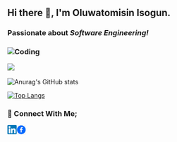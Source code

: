 ## Hi there 👋, I'm Oluwatomisin Isogun.

### **Passionate about** *Software Engineering!*

### ![Coding](https://camo.githubusercontent.com/6980a08cbf1de9fd8a7ef3c1c7f8b9c3cf6ceac8ff87fd2b6aaf114b7050c133/68747470733a2f2f63646e2e6472696262626c652e636f6d2f75736572732f313136323037372f73637265656e73686f74732f353430333931382f666f6375732d616e696d6174696f6e2e676966)

![](https://komarev.com/ghpvc/?username=TosinISOGUN)

![Anurag's GitHub stats](https://github-readme-stats.vercel.app/api?username=TosinISOGUN&show_icons=true&theme=dark)

[![Top Langs](https://github-readme-stats.vercel.app/api/top-langs/?username=TosinISOGUN&layout=compact)](https://github.com/TosinISOGUN/github-readme-stats)

### 🤝 Connect With Me;
<a href="https://www.linkedin.com/in/oluwatomisin-isogun-1b766823b/"><img align="left" src="https://raw.githubusercontent.com/TosinISOGUN/TosinISOGUN/main/linkedin.png" alt="Tosin ISOGUN | LinkedIn" width="21px"/></a>


<a href="https://m.facebook.com/tosintokunbo.isogun/"><img align="left" src="https://raw.githubusercontent.com/TosinISOGUN/TosinISOGUN/main/Facebook.png" alt="Tosin ISOGUN | LinkedIn" width="21px"/></a>

<!--
<a href="https://www.linkedin.com/in/oluwatomisin-isogun-1b766823b/"><img align="left" src="https://raw.githubusercontent.com/TosinISOGUN/TosinISOGUN/main/linkedin.png" alt="Tosin ISOGUN | LinkedIn" width="21px"/></a>

https://www.linkedin.com/in/oluwatomisin-isogun-1b766823b
**TosinISOGUN/TosinISOGUN** is a ✨ _special_ ✨ repository because its `README.md` (this file) appears on your GitHub profile.

Here are some ideas to get you started:

- 🔭 I’m currently working on ...
- 🌱 I’m currently learning ...
- 👯 I’m looking to collaborate on ...
- 🤔 I’m looking for help with ...
- 💬 Ask me about ...
- 📫 How to reach me: ...
- 😄 Pronouns: ...
- ⚡ Fun fact: ...
-->
